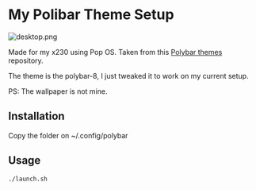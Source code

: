 # My Polibar Theme Setup



![desktop.png](/home/fede/.config/polybar/resources/desktop.png)

Made for my x230 using Pop OS.
Taken from this [Polybar themes](https://github.com/adi1090x/polybar-themes) repository.

The theme is the polybar-8, I just tweaked it to work on my current setup.

PS: The wallpaper is not mine.

## Installation

Copy the folder on ~/.config/polybar

## Usage

```bash
./launch.sh
```
